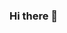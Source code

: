 ### Hi there 👋

<!--
**Jtayag1216/Jtayag1216** is a ✨ _special_ ✨ repository because its `README.md` (this file) appears on your GitHub profile.

Here are some ideas to get you started:

Hello! My name is Joey and I am a NEW software developer
I currently work as a server and bartender at a local microbrew.
In my free time I enjoy listening to podcasts, training BJJ, and 
spending time with my newborn son!
-->